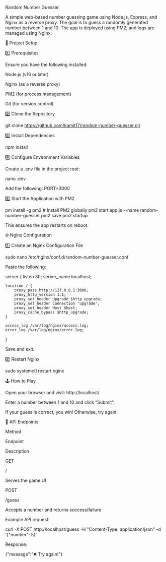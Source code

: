 Random Number Guesser

A simple web-based number guessing game using Node.js, Express, and Nginx as a reverse proxy. The goal is to guess a randomly generated number between 1 and 10. The app is deployed using PM2, and logs are managed using Nginx.

🚀 Project Setup

1️⃣ Prerequisites

Ensure you have the following installed:

Node.js (v16 or later)

Nginx (as a reverse proxy)

PM2 (for process management)

Git (for version control)

2️⃣ Clone the Repository

git clone https://github.com/kamit17/random-number-guesser.git

3️⃣ Install Dependencies

npm install

4️⃣ Configure Environment Variables

Create a .env file in the project root:

nano .env

Add the following:
PORT=3000


5️⃣ Start the Application with PM2

pm install -g pm2  # Install PM2 globally
pm2 start app.js --name random-number-guesser
pm2 save
pm2 startup

This ensures the app restarts on reboot.

🌐 Nginx Configuration

1️⃣ Create an Nginx Configuration File

sudo nano /etc/nginx/conf.d/random-number-guesser.conf

Paste the following:

server {
    listen 80;
    server_name localhost;

    location / {
        proxy_pass http://127.0.0.1:3000;
        proxy_http_version 1.1;
        proxy_set_header Upgrade $http_upgrade;
        proxy_set_header Connection 'upgrade';
        proxy_set_header Host $host;
        proxy_cache_bypass $http_upgrade;
    }

    access_log /var/log/nginx/access.log;
    error_log /var/log/nginx/error.log;
}

Save and exit.

2️⃣ Restart Nginx

sudo systemctl restart nginx

🕹️ How to Play

Open your browser and visit: http://localhost/

Enter a number between 1 and 10 and click "Submit".

If your guess is correct, you win! Otherwise, try again.

📜 API Endpoints

Method

Endpoint

Description

GET

/

Serves the game UI

POST

/guess

Accepts a number and returns success/failure

Example API request:

curl -X POST http://localhost/guess -H "Content-Type: application/json" -d '{"number": 5}'

Response:

{"message":"❌ Try again!"}


